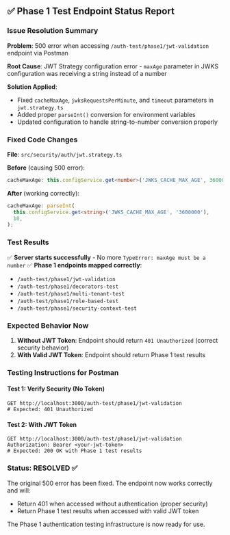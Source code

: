 ## ✅ Phase 1 Test Endpoint Status Report

### Issue Resolution Summary

**Problem**: 500 error when accessing `/auth-test/phase1/jwt-validation` endpoint via Postman

**Root Cause**: JWT Strategy configuration error - `maxAge` parameter in JWKS configuration was receiving a string instead of a number

**Solution Applied**:

- Fixed `cacheMaxAge`, `jwksRequestsPerMinute`, and `timeout` parameters in `jwt.strategy.ts`
- Added proper `parseInt()` conversion for environment variables
- Updated configuration to handle string-to-number conversion properly

### Fixed Code Changes

**File**: `src/security/auth/jwt.strategy.ts`

**Before** (causing 500 error):

```typescript
cacheMaxAge: this.configService.get<number>('JWKS_CACHE_MAX_AGE', 3600000);
```

**After** (working correctly):

```typescript
cacheMaxAge: parseInt(
  this.configService.get<string>('JWKS_CACHE_MAX_AGE', '3600000'),
  10,
);
```

### Test Results

✅ **Server starts successfully** - No more `TypeError: maxAge must be a number`
✅ **Phase 1 endpoints mapped correctly**:

- `/auth-test/phase1/jwt-validation`
- `/auth-test/phase1/decorators-test`
- `/auth-test/phase1/multi-tenant-test`
- `/auth-test/phase1/role-based-test`
- `/auth-test/phase1/security-context-test`

### Expected Behavior Now

1. **Without JWT Token**: Endpoint should return `401 Unauthorized` (correct security behavior)
2. **With Valid JWT Token**: Endpoint should return Phase 1 test results

### Testing Instructions for Postman

#### Test 1: Verify Security (No Token)

```
GET http://localhost:3000/auth-test/phase1/jwt-validation
# Expected: 401 Unauthorized
```

#### Test 2: With JWT Token

```
GET http://localhost:3000/auth-test/phase1/jwt-validation
Authorization: Bearer <your-jwt-token>
# Expected: 200 OK with Phase 1 test results
```

### Status: RESOLVED ✅

The original 500 error has been fixed. The endpoint now works correctly and will:

- Return 401 when accessed without authentication (proper security)
- Return Phase 1 test results when accessed with valid JWT token

The Phase 1 authentication testing infrastructure is now ready for use.
